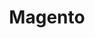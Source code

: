 ---
draft: false
title: Magento
content:
  id: magento
  name: Magento
  logo: /images/applications/e-commerce/magento/logo.png
  website: https://magento.com/
  iframe_website: /website-iframe/applications/e-commerce/magento
  dashboardImage: /images/applications/e-commerce/magento/screenshot-1.jpg
  short_description: Magento open-source software delivers basic e-commerce capabilities that allow you to build a unique online store from the ground up.
  description: Magento is an open-source e-commerce platform written in PHP. It uses multiple other PHP frameworks such as Laminas and Symfony. Every year, Magento handles over $100 billion in gross merchandise volume.
  features:
    - title: Content & promotion creation made easy
      description: Magento allows you to build content in the user-friendly interface. You can tailor messaging and content for specific customer segments, schedule and preview site changes, and use modern, drag-and-drop tools to quickly create compelling, personalized content and shopping experiences without the need for developer support.
    - title: Take control of your storefront
      description: "With Magento, it's easy to create your site with out-of-the-box templates. You can find the data you're looking for with just one click, boost conversion through personalization, automatically display products by price, color, release date, and more. Or you can take manual control for special items."
    - title: Sell and fulfill from anywhere
      description: You can allow customers to buy online or pick up in store; ship inventory to the right store at the right time; help store associates to deliver a personalized experience; give your customers the buying options they want; and fulfill them from anywhere – PC, PoS or tablet.
    - title: Serve B2C and B2B customers in one platform
      description: Magento enables you to easily integrate with back-end systems; assign custom catalogs and price lists; boost sales with fast and convenient purchasing options; manage quotes with the same ease as orders, and use the same branding across all your sites without the hassle of multiple instances.
  screenshots:
    - /images/applications/e-commerce/magento/screenshot-1.jpg
    - /images/applications/e-commerce/magento/screenshot-2.jpg
---